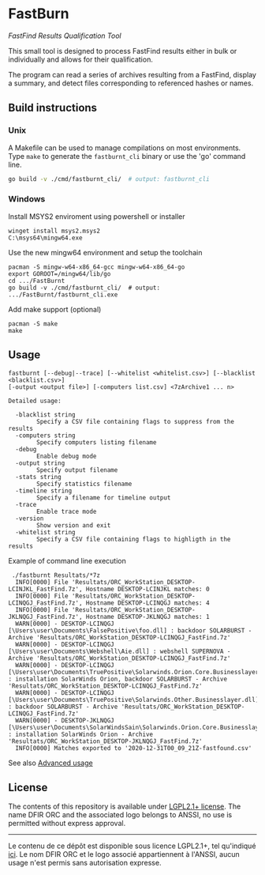 # FastBurn
*FastFind Results Qualification Tool*

This small tool is designed to process FastFind results either in bulk or individually and allows for their qualification.

The program can read a series of archives resulting from a FastFind, display a summary, and detect files corresponding to referenced hashes or names.

## Build instructions
### Unix
A Makefile can be used to manage compilations on most environments.
Type `make` to generate the `fastburnt_cli` binary or use the 'go' command line.

```bash
go build -v ./cmd/fastburnt_cli/  # output: fastburnt_cli
```

### Windows
Install MSYS2 enviroment using powershell or installer
```
winget install msys2.msys2
C:\msys64\mingw64.exe
```

Use the new mingw64 environment and setup the toolchain
```
pacman -S mingw-w64-x86_64-gcc mingw-w64-x86_64-go
export GOROOT=/mingw64/lib/go
cd .../FastBurnt
go build -v ./cmd/fastburnt_cli/  # output: .../FastBurnt/fastburnt_cli.exe
```

Add make support (optional)
```
pacman -S make
make
```

## Usage
```
fastburnt [--debug|--trace] [--whitelist <whitelist.csv>] [--blacklist <blacklist.csv>]
[-output <output file>] [-computers list.csv] <7zArchive1 ... n>

Detailed usage:

  -blacklist string
        Specify a CSV file containing flags to suppress from the results
  -computers string
        Specify computers listing filename
  -debug
        Enable debug mode
  -output string
        Specify output filename
  -stats string
        Specify statistics filename
  -timeline string
        Specify a filename for timeline output
  -trace
        Enable trace mode
  -version
        Show version and exit
  -whitelist string
        Specify a CSV file containing flags to highligth in the results
```

Example of command line execution
```
 ./fastburnt Resultats/*7z
  INFO[0000] File 'Resultats/ORC_WorkStation_DESKTOP-LCINJKL_FastFind.7z', Hostname DESKTOP-LCINJKL matches: 0
  INFO[0000] File 'Resultats/ORC_WorkStation_DESKTOP-LCINQGJ_FastFind.7z', Hostname DESKTOP-LCINQGJ matches: 4
  INFO[0000] File 'Resultats/ORC_WorkStation_DESKTOP-JKLNQGJ_FastFind.7z', Hostname DESKTOP-JKLNQGJ matches: 1
  WARN[0000] - DESKTOP-LCINQGJ [\Users\user\Documents\FalsePositive\foo.dll] : backdoor SOLARBURST - Archive 'Resultats/ORC_WorkStation_DESKTOP-LCINQGJ_FastFind.7z'
  WARN[0000] - DESKTOP-LCINQGJ [\Users\user\Documents\Webshell\Aie.dll] : webshell SUPERNOVA - Archive 'Resultats/ORC_WorkStation_DESKTOP-LCINQGJ_FastFind.7z'
  WARN[0000] - DESKTOP-LCINQGJ [\Users\user\Documents\TruePositive\Solarwinds.Orion.Core.Businesslayer.dll] : installation SolarWinds Orion, backdoor SOLARBURST - Archive 'Resultats/ORC_WorkStation_DESKTOP-LCINQGJ_FastFind.7z'
  WARN[0000] - DESKTOP-LCINQGJ [\Users\user\Documents\TruePositive\Solarwinds.Other.Businesslayer.dll] : backdoor SOLARBURST - Archive 'Resultats/ORC_WorkStation_DESKTOP-LCINQGJ_FastFind.7z'
  WARN[0000] - DESKTOP-JKLNQGJ [\Users\user\Documents\SolarWindsSain\Solarwinds.Orion.Core.Businesslayer.dll] : installation SolarWinds Orion - Archive 'Resultats/ORC_WorkStation_DESKTOP-JKLNQGJ_FastFind.7z'
  INFO[0000] Matches exported to '2020-12-31T00_09_21Z-fastfound.csv'
```

See also [Advanced usage](doc/Usage.md)

## License

The contents of this repository is available under [LGPL2.1+ license](LICENSE).
The name DFIR ORC and the associated logo belongs to ANSSI, no use is permitted without express approval.

---

Le contenu de ce dépôt est disponible sous licence LGPL2.1+, tel qu'indiqué [ici](LICENSE).
Le nom DFIR ORC et le logo associé appartiennent à l'ANSSI, aucun usage n'est permis sans autorisation expresse.
